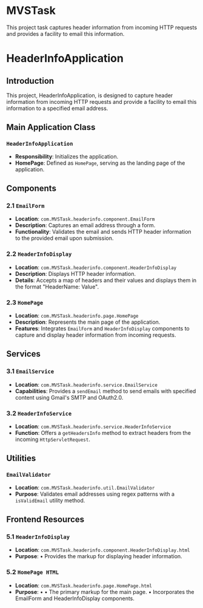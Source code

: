 # MVSTask
This project task captures header information from incoming HTTP requests and provides a facility to email this information.

# HeaderInfoApplication

## Introduction
This project, HeaderInfoApplication, is designed to capture header information from incoming HTTP requests and provide a facility to email this information to a specified email address.

## Main Application Class

### `HeaderInfoApplication`
- **Responsibility**: Initializes the application.
- **HomePage**: Defined as `HomePage`, serving as the landing page of the application.

## Components

### 2.1 `EmailForm`
- **Location**: `com.MVSTask.headerinfo.component.EmailForm`
- **Description**: Captures an email address through a form.
- **Functionality**: Validates the email and sends HTTP header information to the provided email upon submission.

### 2.2 `HeaderInfoDisplay`
- **Location**: `com.MVSTask.headerinfo.component.HeaderInfoDisplay`
- **Description**: Displays HTTP header information.
- **Details**: Accepts a map of headers and their values and displays them in the format "HeaderName: Value".

### 2.3 `HomePage`
- **Location**: `com.MVSTask.headerinfo.page.HomePage`
- **Description**: Represents the main page of the application.
- **Features**: Integrates `EmailForm` and `HeaderInfoDisplay` components to capture and display header information from incoming requests.

## Services

### 3.1 `EmailService`
- **Location**: `com.MVSTask.headerinfo.service.EmailService`
- **Capabilities**: Provides a `sendEmail` method to send emails with specified content using Gmail's SMTP and OAuth2.0.

### 3.2 `HeaderInfoService`
- **Location**: `com.MVSTask.headerinfo.service.HeaderInfoService`
- **Function**: Offers a `getHeadersInfo` method to extract headers from the incoming `HttpServletRequest`.

## Utilities

### `EmailValidator`
- **Location**: `com.MVSTask.headerinfo.util.EmailValidator`
- **Purpose**: Validates email addresses using regex patterns with a `isValidEmail` utility method.

## Frontend Resources

### 5.1 `HeaderInfoDisplay`
- **Location**: `com.MVSTask.headerinfo.component.HeaderInfoDisplay.html`
- **Purpose**: •	Provides the markup for displaying header information.

### 5.2 `HomePage HTML`
- **Location**: `com.MVSTask.headerinfo.page.HomePage.html`
- **Purpose**: •	•	The primary markup for the main page. •	Incorporates the EmailForm and HeaderInfoDisplay components.

